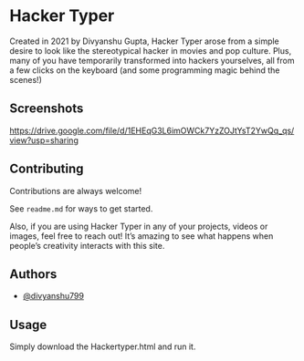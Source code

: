 
# Hacker Typer

Created in 2021 by Divyanshu Gupta, Hacker Typer arose from a simple desire to look like the stereotypical hacker in movies and pop culture. Plus, many of you have temporarily transformed into hackers yourselves, all from a few clicks on the keyboard (and some programming magic behind the scenes!)



## Screenshots

https://drive.google.com/file/d/1EHEqG3L6imOWCk7YzZOJtYsT2YwQq_qs/view?usp=sharing

  
## Contributing

Contributions are always welcome!

See `readme.md` for ways to get started.

Also, if you are using Hacker Typer in any of your projects, videos or images, feel free to reach out! It’s amazing to see what happens when people’s creativity interacts with this site.

  
## Authors

- [@divyanshu799](https://www.github.com/divyanshu799)

  
## Usage

Simply download the Hackertyper.html and run it.

  